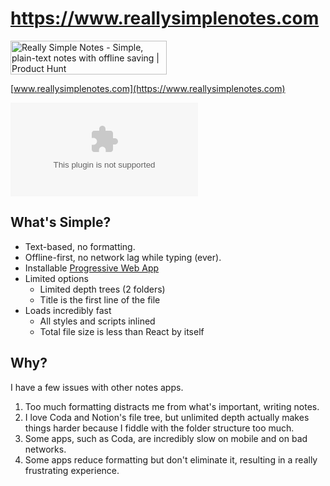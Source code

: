 # https://www.reallysimplenotes.com

<a href="https://www.producthunt.com/posts/really-simple-notes?utm_source=badge-top-post-topic-badge&utm_medium=badge&utm_souce=badge-really&#0045;simple&#0045;notes" target="_blank"><img src="https://api.producthunt.com/widgets/embed-image/v1/top-post-topic-badge.svg?post_id=371565&theme=light&period=weekly&topic=Productivity" alt="Really&#0032;Simple&#0032;Notes - Simple&#0044;&#0032;plain&#0045;text&#0032;notes&#0032;with&#0032;offline&#0032;saving | Product Hunt" style="width: 250px; height: 54px;" width="250" height="54" /></a>

[www.reallysimplenotes.com](https://www.reallysimplenotes.com)

![Live Screenshot with thum.io](https://image.thum.io/get/https://www.reallysimplenotes.com)

## What's Simple?

- Text-based, no formatting.
- Offline-first, no network lag while typing (ever).
- Installable [Progressive Web App](https://web.dev/progressive-web-apps/)
- Limited options
  - Limited depth trees (2 folders)
  - Title is the first line of the file
- Loads incredibly fast
  - All styles and scripts inlined
  - Total file size is less than React by itself

## Why?

I have a few issues with other notes apps.

1. Too much formatting distracts me from what's important, writing notes.
2. I love Coda and Notion's file tree, but unlimited depth actually makes things harder because I fiddle with the folder structure too much.
3. Some apps, such as Coda, are incredibly slow on mobile and on bad networks.
4. Some apps reduce formatting but don't eliminate it, resulting in a really frustrating experience.
